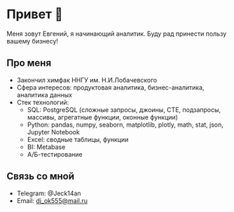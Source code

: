 # Привет 👋

Меня зовут Евгений, я начинающий аналитик. Буду рад принести пользу вашему бизнесу!

## Про меня

- Закончил химфак ННГУ им. Н.И.Лобачевского
- Сфера интересов: продуктовая аналитика, бизнес-аналитика, аналитика данных
- Стек технологий:
  * SQL: PostgreSQL (сложные запросы, джоины, CTE, подзапросы, массивы, агрегатные функции, оконные функции)
  * Python: pandas, numpy, seaborn, matplotlib, plotly, math, stat, json, Jupyter Notebook
  * Excel: сводные таблицы, функции
  * BI: Metabase
  * А/Б-тестирование

## Связь со мной

- Telegram: @Jeck14an
- Email: dj_ok555@mail.ru
